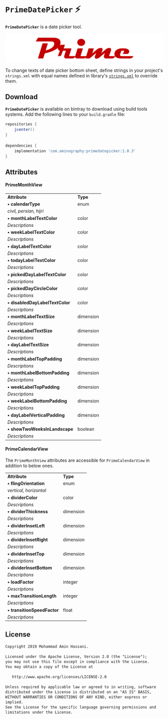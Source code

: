 # `PrimeDatePicker` :zap: 
  
**`PrimeDatePicker`** is a date picker tool.

![](static/prime_logo.png)
  
To change texts of date picker bottom sheet, define strings in your project's `strings.xml` with equal names defined in library's [`strings.xml`](https://github.com/aminography/PrimeDatePicker/blob/master/library/src/main/res/values/strings.xml) to override them.
  
Download
--------
**`PrimeDatePicker`** is available on bintray to download using build tools systems. Add the following lines to your `build.gradle` file:

```gradle
repositories {
    jcenter()
}
  
dependencies {
    implementation 'com.aminography:primedatepicker:1.0.3'
}
```

Attributes
----------
#### PrimeMonthView

<table>

  <tr>
    <td><b>Attribute</b></td>
    <td><b>Type</b></td>
  </tr>
  
  <tr>
    <td><b>• calendarType</b></td>
    <td>enum</td>
  </tr>
  <tr>
    <td colspan="2"><i>civil, persian, hijri</i></td>
  </tr>
  
  <tr>
    <td><b>• monthLabelTextColor</b></td>
    <td>color</td>
  </tr>
  <tr>
    <td colspan="2"><i>Descriptions</i></td>
  </tr>
  
  <tr>
    <td><b>• weekLabelTextColor</b></td>
    <td>color</td>
  </tr>
  <tr>
    <td colspan="2"><i>Descriptions</i></td>
  </tr>
  
  <tr>
    <td><b>• dayLabelTextColor</b></td>
    <td>color</td>
  </tr>
  <tr>
    <td colspan="2"><i>Descriptions</i></td>
  </tr>
  
  <tr>
    <td><b>• todayLabelTextColor</b></td>
    <td>color</td>
  </tr>
  <tr>
    <td colspan="2"><i>Descriptions</i></td>
  </tr>
  
  <tr>
    <td><b>• pickedDayLabelTextColor</b></td>
    <td>color</td>
  </tr>
  <tr>
    <td colspan="2"><i>Descriptions</i></td>
  </tr>
  
  <tr>
    <td><b>• pickedDayCircleColor</b></td>
    <td>color</td>
  </tr>
  <tr>
    <td colspan="2"><i>Descriptions</i></td>
  </tr>
  
  <tr>
    <td><b>• disabledDayLabelTextColor</b></td>
    <td>color</td>
  </tr>
  <tr>
    <td colspan="2"><i>Descriptions</i></td>
  </tr>
  
  <tr>
    <td><b>• monthLabelTextSize</b></td>
    <td>dimension</td>
  </tr>
  <tr>
    <td colspan="2"><i>Descriptions</i></td>
  </tr>
  
  <tr>
    <td><b>• weekLabelTextSize</b></td>
    <td>dimension</td>
  </tr>
  <tr>
    <td colspan="2"><i>Descriptions</i></td>
  </tr>
  
  <tr>
    <td><b>• dayLabelTextSize</b></td>
    <td>dimension</td>
  </tr>
  <tr>
    <td colspan="2"><i>Descriptions</i></td>
  </tr>
  
  <tr>
    <td><b>• monthLabelTopPadding</b></td>
    <td>dimension</td>
  </tr>
  <tr>
    <td colspan="2"><i>Descriptions</i></td>
  </tr>
  
  <tr>
    <td><b>• monthLabelBottomPadding</b></td>
    <td>dimension</td>
  </tr>
  <tr>
    <td colspan="2"><i>Descriptions</i></td>
  </tr>
  
  <tr>
    <td><b>• weekLabelTopPadding</b></td>
    <td>dimension</td>
  </tr>
  <tr>
    <td colspan="2"><i>Descriptions</i></td>
  </tr>
  
  <tr>
    <td><b>• weekLabelBottomPadding</b></td>
    <td>dimension</td>
  </tr>
  <tr>
    <td colspan="2"><i>Descriptions</i></td>
  </tr>
  
  <tr>
    <td><b>• dayLabelVerticalPadding</b></td>
    <td>dimension</td>
  </tr>
  <tr>
    <td colspan="2"><i>Descriptions</i></td>
  </tr>
  
  <tr>
    <td><b>• showTwoWeeksInLandscape</b></td>
    <td>boolean</td>
  </tr>
  <tr>
    <td colspan="2"><i>Descriptions</i></td>
  </tr>
  
</table>

#### PrimeCalendarView

The `PrimeMonthView` attributes are accessible for `PrimeCalendarView` in addition to below ones.

<table>

  <tr>
    <td><b>Attribute</b></td>
    <td><b>Type</b></td>
  </tr>
  
  <tr>
    <td><b>• flingOrientation</b></td>
    <td>enum</td>
  </tr>
  <tr>
    <td colspan="2"><i>vertical, horizontal</i></td>
  </tr>
  
  <tr>
    <td><b>• dividerColor</b></td>
    <td>color</td>
  </tr>
  <tr>
    <td colspan="2"><i>Descriptions</i></td>
  </tr>
  
  <tr>
    <td><b>• dividerThickness</b></td>
    <td>dimension</td>
  </tr>
  <tr>
    <td colspan="2"><i>Descriptions</i></td>
  </tr>
  
  <tr>
    <td><b>• dividerInsetLeft</b></td>
    <td>dimension</td>
  </tr>
  <tr>
    <td colspan="2"><i>Descriptions</i></td>
  </tr>
  
  <tr>
    <td><b>• dividerInsetRight</b></td>
    <td>dimension</td>
  </tr>
  <tr>
    <td colspan="2"><i>Descriptions</i></td>
  </tr>
  
  <tr>
    <td><b>• dividerInsetTop</b></td>
    <td>dimension</td>
  </tr>
  <tr>
    <td colspan="2"><i>Descriptions</i></td>
  </tr>
  
  <tr>
    <td><b>• dividerInsetBottom</b></td>
    <td>dimension</td>
  </tr>
  <tr>
    <td colspan="2"><i>Descriptions</i></td>
  </tr>
  
  <tr>
    <td><b>• loadFactor</b></td>
    <td>integer</td>
  </tr>
  <tr>
    <td colspan="2"><i>Descriptions</i></td>
  </tr>
  
  <tr>
    <td><b>• maxTransitionLength</b></td>
    <td>integer</td>
  </tr>
  <tr>
    <td colspan="2"><i>Descriptions</i></td>
  </tr>
  
  <tr>
    <td><b>• transitionSpeedFactor</b></td>
    <td>float</td>
  </tr>
  <tr>
    <td colspan="2"><i>Descriptions</i></td>
  </tr>
  
</table>

License
--------
```
Copyright 2019 Mohammad Amin Hassani.

Licensed under the Apache License, Version 2.0 (the "License");
you may not use this file except in compliance with the License.
You may obtain a copy of the License at

   http://www.apache.org/licenses/LICENSE-2.0

Unless required by applicable law or agreed to in writing, software
distributed under the License is distributed on an "AS IS" BASIS,
WITHOUT WARRANTIES OR CONDITIONS OF ANY KIND, either express or implied.
See the License for the specific language governing permissions and
limitations under the License.
```
